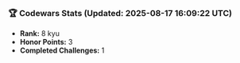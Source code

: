 ### 🏆 Codewars Stats (Updated: 2025-08-17 16:09:22 UTC)

- **Rank:** 8 kyu
- **Honor Points:** 3
- **Completed Challenges:** 1
